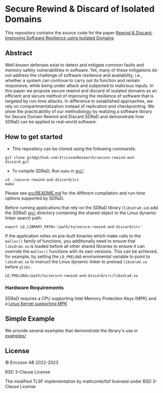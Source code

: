 # Secure Rewind & Discard of Isolated Domains

This repository contains the source code for the paper [Rewind & Discard: Improving Software Resilience using Isolated Domains](https://arxiv.org/pdf/2205.03205.pdf)

## Abstract

Well-known defenses exist to detect and mitigate common faults and memory safety
vulnerabilities in software. Yet, many of these mitigations do not address the
challenge of software resilience and availability, i.e., whether a
system can continue to carry out its function and remain responsive, while being
under attack and subjected to malicious inputs. In this paper we propose
secure rewind and discard of isolated domains as an efficient and secure
method of improving the resilience of software that is targeted by run-time
attacks. In difference to established approaches, we rely on
compartmentalization instead of replication and checkpointing. We show the
practicability of our methodology by realizing a software library for
Secure Domain Rewind and Discard SDRaD and demonstrate how SDRaD can be applied
to real-world software.

## How to get started

- This repository can be cloned using the following commands:
```
git clone git@github.com:EricssonResearch/secure-rewind-and-discard.git
```
- To compile SDRaD, Run `make` in [src/](./src/). 

```
cd ./secure-rewind-and-discard/src
make
```
Please see [src/README.md](./src/README.md) for the different compilation and run-time options supported by SDRaD.

Before running applications that rely on the SDRaD library (`libsdrad.so`) add the SDRaD [src/](./src/) directory containing the shared object to the Linux dynamic linker search path:

```
export LD_LIBRARY_PATH='/path/to/secure-rewind-and-discard/src'
```

If the application relies on pre-built binaries which make calls to the `malloc()` family of functions, you additionally need to ensure that `libsdrad.so` is loaded before all other shared libraries to ensure it can override the `malloc()` functions with its own versions. This can be achieved, for example, by setting the `LD_PRELOAD` environmental variable to point to `libsdrad.so` to instruct the Linux dynamic linker to preload `libsdrad.so` before `glibc`.

```
LD_PRELOAD=/path/to/secure-rewind-and-discard/src/libsdrad.so
``` 


### Hardware Requirements
SDRaD requires a CPU supporting Intel Memory Protection Keys (MPK) and a [Linux Kernel supporting MPK](https://www.kernel.org/doc/html/next/core-api/protection-keys.html)


## Simple Example
We provide several examples that demonstrate the library's use in [examples/](./examples/)


## License 
© Ericsson AB 2022-2023

BSD 3-Clause License

The modified TLSF implementation by mattconte/tlsf licensed under BSD 3-Clause License
